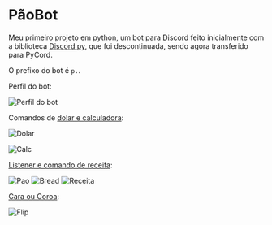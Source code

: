
# PãoBot

Meu primeiro projeto em python, um bot para [Discord](https://discord.com/) feito inicialmente com a biblioteca [Discord.py](https://github.com/Rapptz/discord.py), que foi descontinuada, sendo agora transferido para PyCord.

O prefixo do bot é `p.`.

Perfil do bot:

![Perfil do bot](https://user-images.githubusercontent.com/60411891/132714283-2396eaef-11f8-4dff-b708-27b7bec71efd.png)


Comandos de [dolar e calculadora](https://github.com/AngryPlayer04/PaoBot/blob/main/Cogs/calc.py):

![Dolar](https://user-images.githubusercontent.com/60411891/132716964-52b5eba7-25f4-43e7-8e5d-c96bd69c977a.png)


![Calc](https://user-images.githubusercontent.com/60411891/132715394-717580b7-c472-46cc-8095-3c326f03ba6e.png)


[Listener e comando de receita](https://github.com/AngryPlayer04/PaoBot/blob/main/Cogs/fun.py):

![Pao](https://user-images.githubusercontent.com/60411891/132714588-4b87bb2e-89c5-4a18-b375-114089d40106.png)
![Bread](https://user-images.githubusercontent.com/60411891/132714650-f5f004f3-75df-4e40-b3e6-aed527e2c7d0.png)
![Receita](https://user-images.githubusercontent.com/60411891/132715261-9e42d312-6aab-4327-9d3e-ef1ac2480267.png)

[Cara ou Coroa](https://github.com/AngryPlayer04/PaoBot/blob/main/Cogs/fun.py):

![Flip](https://user-images.githubusercontent.com/60411891/132715118-aef37031-6ab6-4348-9006-46e5a1b11d49.png)






